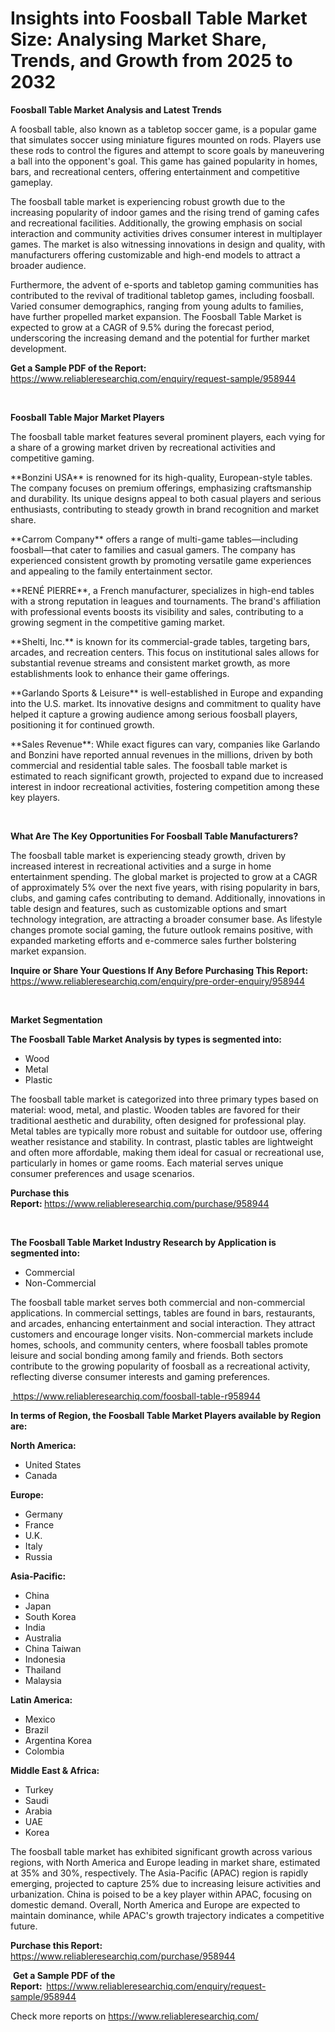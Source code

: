 <p><h1>Insights into Foosball Table Market Size: Analysing Market Share, Trends, and Growth from 2025 to 2032</h1></p><p><strong>Foosball Table Market Analysis and Latest Trends</strong></p>
<p><p>A foosball table, also known as a tabletop soccer game, is a popular game that simulates soccer using miniature figures mounted on rods. Players use these rods to control the figures and attempt to score goals by maneuvering a ball into the opponent's goal. This game has gained popularity in homes, bars, and recreational centers, offering entertainment and competitive gameplay.</p><p>The foosball table market is experiencing robust growth due to the increasing popularity of indoor games and the rising trend of gaming cafes and recreational facilities. Additionally, the growing emphasis on social interaction and community activities drives consumer interest in multiplayer games. The market is also witnessing innovations in design and quality, with manufacturers offering customizable and high-end models to attract a broader audience.</p><p>Furthermore, the advent of e-sports and tabletop gaming communities has contributed to the revival of traditional tabletop games, including foosball. Varied consumer demographics, ranging from young adults to families, have further propelled market expansion. The Foosball Table Market is expected to grow at a CAGR of 9.5% during the forecast period, underscoring the increasing demand and the potential for further market development.</p></p>
<p><strong>Get a Sample PDF of the Report:&nbsp;</strong> <a href="https://www.reliableresearchiq.com/enquiry/request-sample/958944?utm_campaign=2268&utm_medium=2&utm_source=Github&utm_content=ia&utm_term=28022025&utm_id=foosball-table">https://www.reliableresearchiq.com/enquiry/request-sample/958944</a></p>
<p>&nbsp;</p>
<p><strong>Foosball Table Major Market Players</strong></p>
<p><p>The foosball table market features several prominent players, each vying for a share of a growing market driven by recreational activities and competitive gaming.</p><p>**Bonzini USA** is renowned for its high-quality, European-style tables. The company focuses on premium offerings, emphasizing craftsmanship and durability. Its unique designs appeal to both casual players and serious enthusiasts, contributing to steady growth in brand recognition and market share.</p><p>**Carrom Company** offers a range of multi-game tables—including foosball—that cater to families and casual gamers. The company has experienced consistent growth by promoting versatile game experiences and appealing to the family entertainment sector.</p><p>**RENÉ PIERRE**, a French manufacturer, specializes in high-end tables with a strong reputation in leagues and tournaments. The brand's affiliation with professional events boosts its visibility and sales, contributing to a growing segment in the competitive gaming market.</p><p>**Shelti, Inc.** is known for its commercial-grade tables, targeting bars, arcades, and recreation centers. This focus on institutional sales allows for substantial revenue streams and consistent market growth, as more establishments look to enhance their game offerings.</p><p>**Garlando Sports & Leisure** is well-established in Europe and expanding into the U.S. market. Its innovative designs and commitment to quality have helped it capture a growing audience among serious foosball players, positioning it for continued growth.</p><p>**Sales Revenue**: While exact figures can vary, companies like Garlando and Bonzini have reported annual revenues in the millions, driven by both commercial and residential table sales. The foosball table market is estimated to reach significant growth, projected to expand due to increased interest in indoor recreational activities, fostering competition among these key players.</p></p>
<p>&nbsp;</p>
<p><strong>What Are The Key Opportunities For Foosball Table Manufacturers?</strong></p>
<p><p>The foosball table market is experiencing steady growth, driven by increased interest in recreational activities and a surge in home entertainment spending. The global market is projected to grow at a CAGR of approximately 5% over the next five years, with rising popularity in bars, clubs, and gaming cafes contributing to demand. Additionally, innovations in table design and features, such as customizable options and smart technology integration, are attracting a broader consumer base. As lifestyle changes promote social gaming, the future outlook remains positive, with expanded marketing efforts and e-commerce sales further bolstering market expansion.</p></p>
<p><strong>Inquire or Share Your Questions If Any Before Purchasing This Report:</strong> <a href="https://www.reliableresearchiq.com/enquiry/pre-order-enquiry/958944?utm_campaign=2268&utm_medium=2&utm_source=Github&utm_content=ia&utm_term=28022025&utm_id=foosball-table">https://www.reliableresearchiq.com/enquiry/pre-order-enquiry/958944</a></p>
<p>&nbsp;</p>
<p><strong>Market Segmentation</strong></p>
<p><strong>The Foosball Table Market Analysis by types is segmented into:</strong></p>
<p><ul><li>Wood</li><li>Metal</li><li>Plastic</li></ul></p>
<p><p>The foosball table market is categorized into three primary types based on material: wood, metal, and plastic. Wooden tables are favored for their traditional aesthetic and durability, often designed for professional play. Metal tables are typically more robust and suitable for outdoor use, offering weather resistance and stability. In contrast, plastic tables are lightweight and often more affordable, making them ideal for casual or recreational use, particularly in homes or game rooms. Each material serves unique consumer preferences and usage scenarios.</p></p>
<p><strong>Purchase this Report:&nbsp;</strong><a href="https://www.reliableresearchiq.com/purchase/958944?utm_campaign=2268&utm_medium=2&utm_source=Github&utm_content=ia&utm_term=28022025&utm_id=foosball-table">https://www.reliableresearchiq.com/purchase/958944</a></p>
<p>&nbsp;</p>
<p><strong>The Foosball Table Market Industry Research by Application is segmented into:</strong></p>
<p><ul><li>Commercial</li><li>Non-Commercial</li></ul></p>
<p><p>The foosball table market serves both commercial and non-commercial applications. In commercial settings, tables are found in bars, restaurants, and arcades, enhancing entertainment and social interaction. They attract customers and encourage longer visits. Non-commercial markets include homes, schools, and community centers, where foosball tables promote leisure and social bonding among family and friends. Both sectors contribute to the growing popularity of foosball as a recreational activity, reflecting diverse consumer interests and gaming preferences.</p></p>
<p><a href="https://www.reliableresearchiq.com/foosball-table-r958944?utm_campaign=2268&utm_medium=2&utm_source=Github&utm_content=ia&utm_term=28022025&utm_id=foosball-table">&nbsp;https://www.reliableresearchiq.com/foosball-table-r958944</a></p>
<p><strong>In terms of Region, the Foosball Table Market Players available by Region are:</strong></p>
<p>
    <p> <strong> North America: </strong>
        <ul>
            <li>United States</li>
            <li>Canada</li>
        </ul>
        </p> 
    <p> <strong> Europe: </strong>
        <ul>
            <li>Germany</li>
            <li>France</li>
            <li>U.K.</li>
            <li>Italy</li>
            <li>Russia</li>
        </ul>
        </p> 
    <p> <strong> Asia-Pacific: </strong>
        <ul>
            <li>China</li>
            <li>Japan</li>
            <li>South Korea</li>
            <li>India</li>
            <li>Australia</li>
            <li>China Taiwan</li>
            <li>Indonesia</li>
            <li>Thailand</li>
            <li>Malaysia</li>
        </ul>
        </p> 
    <p> <strong> Latin America: </strong>
        <ul>
            <li>Mexico</li>
            <li>Brazil</li>
            <li>Argentina Korea</li>
            <li>Colombia</li>
        </ul>
        </p> 
    <p> <strong> Middle East & Africa: </strong>
        <ul>
            <li>Turkey</li>
            <li>Saudi</li>
            <li>Arabia</li>
            <li>UAE</li>
            <li>Korea</li>
        </ul>
    </p>
    </p>
<p><p>The foosball table market has exhibited significant growth across various regions, with North America and Europe leading in market share, estimated at 35% and 30%, respectively. The Asia-Pacific (APAC) region is rapidly emerging, projected to capture 25% due to increasing leisure activities and urbanization. China is poised to be a key player within APAC, focusing on domestic demand. Overall, North America and Europe are expected to maintain dominance, while APAC's growth trajectory indicates a competitive future.</p></p>
<p><strong>Purchase this Report: </strong><a href="https://www.reliableresearchiq.com/purchase/958944?utm_campaign=2268&utm_medium=2&utm_source=Github&utm_content=ia&utm_term=28022025&utm_id=foosball-table">https://www.reliableresearchiq.com/purchase/958944</a></p>
<p>&nbsp;<strong>Get a Sample PDF of the Report:&nbsp;&nbsp;</strong><a href="https://www.reliableresearchiq.com/enquiry/request-sample/958944?utm_campaign=2268&utm_medium=2&utm_source=Github&utm_content=ia&utm_term=28022025&utm_id=foosball-table">https://www.reliableresearchiq.com/enquiry/request-sample/958944</a></p>
<p><strong></strong></p>
<p>Check more reports on <a href="https://www.reliableresearchiq.com/?utm_campaign=2268&utm_medium=2&utm_source=Github&utm_content=ia&utm_term=28022025&utm_id=foosball-table">https://www.reliableresearchiq.com/</a></p>